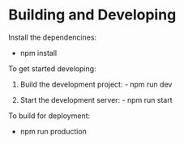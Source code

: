 Building and Developing
=======================
Install the dependencines:
  - npm install

To get started developing:
  1. Build the development project:
    - npm run dev

  2. Start the development server:
    - npm run start


To build for deployment:
  - npm run production
